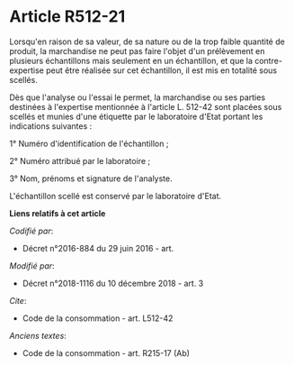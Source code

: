 # Article R512-21

Lorsqu'en raison de sa valeur, de sa nature ou de la trop faible quantité de produit, la marchandise ne peut pas faire
l'objet d'un prélèvement en plusieurs échantillons mais seulement en un échantillon, et que la contre-expertise peut être
réalisée sur cet échantillon, il est mis en totalité sous scellés.

Dès que l'analyse ou l'essai le permet, la marchandise ou ses parties destinées à l'expertise mentionnée à l'article L.
512-42 sont placées sous scellés et munies d'une étiquette par le laboratoire d'Etat portant les indications suivantes :

1° Numéro d'identification de l'échantillon ;

2° Numéro attribué par le laboratoire ;

3° Nom, prénoms et signature de l'analyste.

L'échantillon scellé est conservé par le laboratoire d'Etat.

**Liens relatifs à cet article**

_Codifié par_:

  - Décret n°2016-884 du 29 juin 2016 - art.

_Modifié par_:

  - Décret n°2018-1116 du 10 décembre 2018 - art. 3

_Cite_:

  - Code de la consommation - art. L512-42

_Anciens textes_:

  - Code de la consommation - art. R215-17 (Ab)
